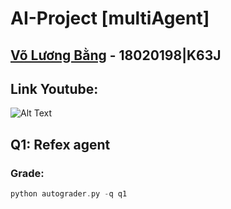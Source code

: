 # AI-Project [multiAgent]
## [Võ Lương Bằng](https://github.com/dawndie) - 18020198|K63J
## Link Youtube:

![Alt Text](https://media.giphy.com/media/vFKqnCdLPNOKc/giphy.gif)

## Q1: Refex agent
### Grade:
```php
python autograder.py -q q1
```




